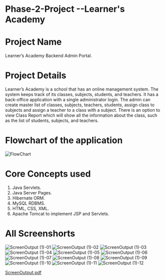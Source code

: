 # Phase-2-Project --Learner's Academy
# Project Name
Learner’s Academy Backend Admin Portal.
# Project Details
Learner’s Academy is a school that has an online management system. The system keeps track of its classes, subjects, students, and teachers. It has a back-office application with a single administrator login. The admin can create master list of classes, subjects, teachers, students, assign class to subjects and assign a teacher to a class with a subject. There is an option to view Class Report which will show all the information about the class, such as the list of students, subjects, and teachers.
# Flowchart of the application
![FlowChart](https://user-images.githubusercontent.com/99030496/170959817-9a133788-11fd-4f5a-8dcd-5d7d38c99a88.png)
# Core Concepts used
1. Java Servlets.
2. Java Server Pages.
3. Hibernate ORM.
4. MySQL RDBMS.
5. HTML, CSS, XML.
6. Apache Tomcat to implement JSP and Servlets.

 # All Screenshorts
 ![ScreenOutput (1)-01](https://github.com/MUBASHIRPTECH/Learner-sAcademy/assets/146514174/7eba0406-a5b0-4204-8915-7e24a144266c)
![ScreenOutput (1)-02](https://github.com/MUBASHIRPTECH/Learner-sAcademy/assets/146514174/628c6344-63fb-4cbf-b941-8745e79b1564)
![ScreenOutput (1)-03](https://github.com/MUBASHIRPTECH/Learner-sAcademy/assets/146514174/cc9e4cd3-83b7-44b2-8f03-a884eb36042e)
![ScreenOutput (1)-04](https://github.com/MUBASHIRPTECH/Learner-sAcademy/assets/146514174/d093373a-b151-4fa0-9faf-7c5e676c8fe3)
![ScreenOutput (1)-05](https://github.com/MUBASHIRPTECH/Learner-sAcademy/assets/146514174/f0c9b9ee-ef91-4cd7-8dee-56afaea61c81)
![ScreenOutput (1)-06](https://github.com/MUBASHIRPTECH/Learner-sAcademy/assets/146514174/ad8ac731-784c-4e99-b49e-837b1286ad52)
![ScreenOutput (1)-07](https://github.com/MUBASHIRPTECH/Learner-sAcademy/assets/146514174/b779da05-29b4-4d17-ab2e-401f3eb2cad2)
![ScreenOutput (1)-08](https://github.com/MUBASHIRPTECH/Learner-sAcademy/assets/146514174/6aeff150-7997-43fd-a6c3-ecf83ef1704c)
![ScreenOutput (1)-09](https://github.com/MUBASHIRPTECH/Learner-sAcademy/assets/146514174/c3c032a6-0897-4b59-ace4-e5b39b49cf77)
![ScreenOutput (1)-10](https://github.com/MUBASHIRPTECH/Learner-sAcademy/assets/146514174/13d5d4b4-24f3-494b-a60b-d0a965e0fea6)
![ScreenOutput (1)-11](https://github.com/MUBASHIRPTECH/Learner-sAcademy/assets/146514174/14ff6cfd-e0f1-4fe3-b4f8-971a04ce832a)
![ScreenOutput (1)-12](https://github.com/MUBASHIRPTECH/Learner-sAcademy/assets/146514174/1cc7ddc8-aa7c-4239-893a-579f361eebf3)

 [ScreenOutput.pdf](https://github.com/MUBASHIRPTECH/Learner-sAcademy/files/13285236/ScreenOutput.pdf)

